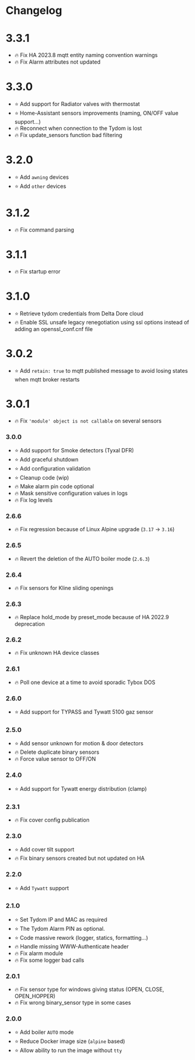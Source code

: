 # Changelog

# 3.3.1
- :fire: Fix HA 2023.8 mqtt entity naming convention warnings
- :fire: Fix Alarm attributes not updated

# 3.3.0
- :star: Add support for Radiator valves with thermostat
- :star: Home-Assistant sensors improvements (naming, ON/OFF value support...)
- :fire: Reconnect when connection to the Tydom is lost
- :fire: Fix update_sensors function bad filtering

# 3.2.0
- :star: Add `awning` devices
- :star: Add `other` devices

# 3.1.2
- :fire: Fix command parsing

# 3.1.1
- :fire: Fix startup error

# 3.1.0
- :star: Retrieve tydom credentials from Delta Dore cloud
- :fire: Enable SSL unsafe legacy renegotiation using ssl options instead of adding an openssl_conf.cnf file

# 3.0.2
- :star: Add `retain: true` to mqtt published message to avoid losing states when mqtt broker restarts

# 3.0.1
- :fire: Fix `'module' object is not callable` on several sensors

### 3.0.0
- :star: Add support for Smoke detectors (Tyxal DFR)
- :star: Add graceful shutdown
- :star: Add configuration validation
- :star: Cleanup code (wip)
- :fire: Make alarm pin code optional
- :fire: Mask sensitive configuration values in logs
- :fire: Fix log levels

### 2.6.6
- :fire: Fix regression because of Linux Alpine upgrade (`3.17` -> `3.16`)

### 2.6.5
- :fire: Revert the deletion of the AUTO boiler mode (`2.6.3`)

### 2.6.4
- :fire: Fix sensors for Kline sliding openings

### 2.6.3
- :fire: Replace hold_mode by preset_mode because of HA 2022.9 deprecation

### 2.6.2
- :fire: Fix unknown HA device classes

### 2.6.1
- :fire: Poll one device at a time to avoid sporadic Tybox DOS

### 2.6.0
- :star: Add support for TYPASS and Tywatt 5100 gaz sensor

### 2.5.0
- :star: Add sensor unknown for motion & door detectors
- :fire: Delete duplicate binary sensors
- :fire: Force value sensor to OFF/ON

### 2.4.0
- :star: Add support for Tywatt energy distribution (clamp)

### 2.3.1
- :fire: Fix cover config publication

### 2.3.0
- :star: Add cover tilt support
- :fire: Fix binary sensors created but not updated on HA

### 2.2.0
- :star: Add `Tywatt` support

### 2.1.0
- :star: Set Tydom IP and MAC as required
- :star: The Tydom Alarm PIN as optional.
- :star: Code massive rework (logger, statics, formatting...)
- :fire: Handle missing WWW-Authenticate header
- :fire: Fix alarm module
- :fire: Fix some logger bad calls

### 2.0.1
- :fire: Fix sensor type for windows giving status (OPEN, CLOSE, OPEN_HOPPER)
- :fire: Fix wrong binary_sensor type in some cases

### 2.0.0
- :star: Add boiler `AUTO` mode
- :star: Reduce Docker image size (`alpine` based)
- :star: Allow ability to run the image without `tty`